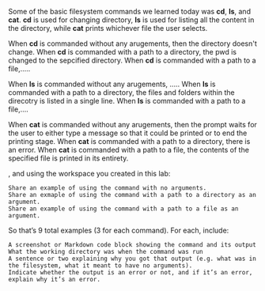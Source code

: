 Some of the basic filesystem commands we learned today was **cd**, **ls**, and **cat**.
**cd** is used for changing directory, **ls** is used for listing all the content in the directory, while **cat** prints whichever file the user selects.

When **cd** is commanded without any arugements, then the directory doesn't change.
When **cd** is commanded with a path to a directory, the pwd is changed to the sepcified directory.
When **cd** is commanded with a path to a file,.....

When **ls** is commanded without any arugements, .....
When **ls** is commanded with a path to a directory, the files and folders within the direcotry is listed in a single line.
When **ls** is commanded with a path to a file,....

When **cat** is commanded without any arugements, then the prompt waits for the user to either type a message so that it could be printed or to end the printing stage.
When **cat** is commanded with a path to a directory, there is an error.
When **cat** is commanded with a path to a file, the contents of the specified file is printed in its entirety.



, and using the workspace you created in this lab:

    Share an example of using the command with no arguments.
    Share an exmaple of using the command with a path to a directory as an argument.
    Share an example of using the command with a path to a file as an argument.

So that’s 9 total examples (3 for each command). For each, include:

    A screenshot or Markdown code block showing the command and its output
    What the working directory was when the command was run
    A sentence or two explaining why you got that output (e.g. what was in the filesystem, what it meant to have no arguments).
    Indicate whether the output is an error or not, and if it’s an error, explain why it’s an error.
